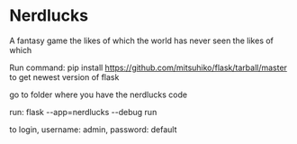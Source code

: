 # Nerdlucks
A fantasy game the likes of which the world has never seen the likes of which

Run command: pip install https://github.com/mitsuhiko/flask/tarball/master     to get newest version of flask

go to folder where you have the nerdlucks code

run: flask --app=nerdlucks --debug run

to login, username: admin, password: default
